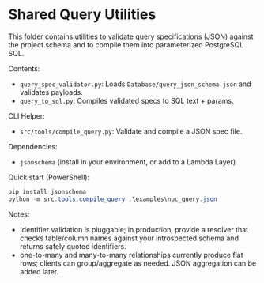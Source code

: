 # Shared Query Utilities

This folder contains utilities to validate query specifications (JSON) against the project schema and to compile them into parameterized PostgreSQL SQL.

Contents:
- `query_spec_validator.py`: Loads `Database/query_json_schema.json` and validates payloads.
- `query_to_sql.py`: Compiles validated specs to SQL text + params.

CLI Helper:
- `src/tools/compile_query.py`: Validate and compile a JSON spec file.

Dependencies:
- `jsonschema` (install in your environment, or add to a Lambda Layer)

Quick start (PowerShell):
```powershell
pip install jsonschema
python -m src.tools.compile_query .\examples\npc_query.json
```

Notes:
- Identifier validation is pluggable; in production, provide a resolver that checks table/column names against your introspected schema and returns safely quoted identifiers.
- one-to-many and many-to-many relationships currently produce flat rows; clients can group/aggregate as needed. JSON aggregation can be added later.
